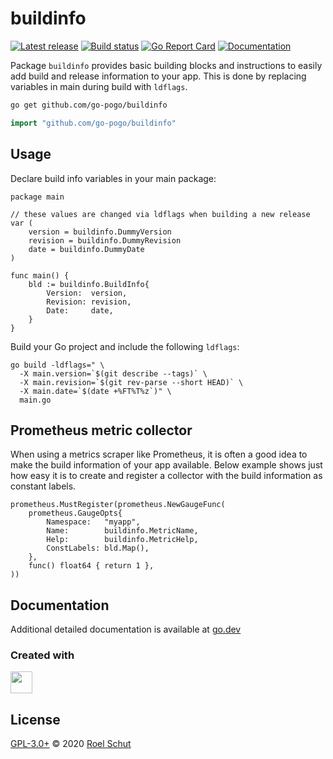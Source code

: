 buildinfo
=========

[![Latest release][latest-release-img]][latest-release-url]
[![Build status][build-status-img]][build-status-url]
[![Go Report Card][report-img]][report-url]
[![Documentation][doc-img]][doc-url]

[latest-release-img]: https://img.shields.io/github/release/go-pogo/buildinfo.svg?label=latest
[latest-release-url]: https://github.com/go-pogo/buildinfo/releases
[build-status-img]: https://github.com/go-pogo/buildinfo/workflows/Test/badge.svg
[build-status-url]: https://github.com/go-pogo/buildinfo/actions?query=workflow%3Test
[report-img]: https://goreportcard.com/badge/github.com/go-pogo/buildinfo
[report-url]: https://goreportcard.com/report/github.com/go-pogo/buildinfo
[doc-img]: https://godoc.org/github.com/go-pogo/buildinfo?status.svg
[doc-url]: https://pkg.go.dev/github.com/go-pogo/buildinfo

Package `buildinfo` provides basic building blocks and instructions to easily add
build and release information to your app. This is done by replacing variables
in main during build with `ldflags`.

```sh
go get github.com/go-pogo/buildinfo
```
```go
import "github.com/go-pogo/buildinfo"
```

## Usage

Declare build info variables in your main package:
```
package main

// these values are changed via ldflags when building a new release
var (
    version = buildinfo.DummyVersion
    revision = buildinfo.DummyRevision
    date = buildinfo.DummyDate
)

func main() {
    bld := buildinfo.BuildInfo{
        Version:  version,
        Revision: revision,
        Date:     date,
    }
}
```
Build your Go project and include the following `ldflags`:
```
go build -ldflags=" \
  -X main.version=`$(git describe --tags)` \
  -X main.revision=`$(git rev-parse --short HEAD)` \
  -X main.date=`$(date +%FT%T%z`)" \
  main.go
```

## Prometheus metric collector

When using a metrics scraper like Prometheus, it is often a good idea to make
the build information of your app available. Below example shows just how easy
it is to create and register a collector with the build information as
constant labels.
```
prometheus.MustRegister(prometheus.NewGaugeFunc(
    prometheus.GaugeOpts{
        Namespace:   "myapp",
        Name:        buildinfo.MetricName,
        Help:        buildinfo.MetricHelp,
        ConstLabels: bld.Map(),
    },
    func() float64 { return 1 },
))
```

## Documentation
Additional detailed documentation is available at [go.dev][doc-url]


### Created with
<a href="https://www.jetbrains.com/?from=go-pogo" target="_blank"><img src="https://pbs.twimg.com/profile_images/1206615658638856192/eiS7UWLo_400x400.jpg" width="35" /></a>


## License
[GPL-3.0+](LICENSE) © 2020 [Roel Schut](https://roelschut.nl)
